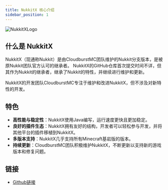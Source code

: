 ```yaml
---
title: NukkitX 核心介绍
sidebar_position: 1
---
```


![NukkitXLogo](https://www.minebbs.com/attachments/banner-png.21695/)

## 什么是 NukkitX

NukkitX（现通称Nukkit）是由CloudburstMC团队维护的Nukkit分支版本，是被原Nukkit团队官方认可的继承者。
NukkitX的GitHub仓库首次提交时间不详，但其作为Nukkit的继承者，继承了Nukkit的特性，并继续进行维护和更新。

NukkitX的开发团队CloudburstMC专注于维护和改进NukkitX，但不涉及对新特性的开发。
## 特色

- **高性能与稳定性**：NukkitX使用Java编写，运行速度更快且更加稳定。
- **良好的插件生态**：NukkitX拥有友好的结构，开发者可以轻松参与开发，并将其他平台的插件移植到NukkitX。
- **多版本支持**：NukkitX几乎支持所有Minecraft基岩版的版本。
- **持续更新**：CloudburstMC团队积极维护NukkitX，不断更新以支持新的游戏版本和修复问题。

## 链接
- [Github链接](https://github.com/CloudburstMC/Nukkit)